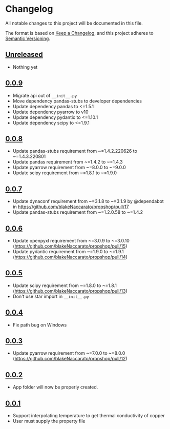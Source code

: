 # Changelog

All notable changes to this project will be documented in this file.

The format is based on [Keep a Changelog](https://keepachangelog.com/en/1.0.0/),
and this project adheres to [Semantic Versioning](https://semver.org/spec/v2.0.0.html).

## [Unreleased]

* Nothing yet

## [0.0.9]

* Migrate api out of `__init__.py`
* Move dependency pandas-stubs to developer dependencies
* Update dependency pandas to <=1.5.1
* Update dependency pyarrow to v10
* Update dependency pydantic to <=1.10.1
* Update dependency scipy to <=1.9.1

## [0.0.8]

* Update pandas-stubs requirement from ~=1.4.2.220626 to ~=1.4.3.220801
* Update pandas requirement from ~=1.4.2 to ~=1.4.3
* Update pyarrow requirement from ~=8.0.0 to ~=9.0.0
* Update scipy requirement from ~=1.8.1 to ~=1.9.0

## [0.0.7]

* Update dynaconf requirement from ~=3.1.8 to ~=3.1.9 by @dependabot in <https://github.com/blakeNaccarato/propshop/pull/17>
* Update pandas-stubs requirement from ~=1.2.0.58 to ~=1.4.2

## [0.0.6]

* Update openpyxl requirement from ~=3.0.9 to ~=3.0.10 (<https://github.com/blakeNaccarato/propshop/pull/15>)
* Update pydantic requirement from ~=1.9.0 to ~=1.9.1 (<https://github.com/blakeNaccarato/propshop/pull/14>)

## [0.0.5]

* Update scipy requirement from ~=1.8.0 to ~=1.8.1 (<https://github.com/blakeNaccarato/propshop/pull/13>)
* Don't use star import in `__init__.py`

## [0.0.4]

* Fix path bug on Windows

## [0.0.3]

* Update pyarrow requirement from ~=7.0.0 to ~=8.0.0 (<https://github.com/blakeNaccarato/propshop/pull/12>)

## [0.0.2]

* App folder will now be properly created.

## [0.0.1]

* Support interpolating temperature to get thermal conductivity of copper
* User must supply the property file

[Unreleased]: https://github.com/blakeNaccarato/propshop/compare/0.0.9...HEAD
[0.0.9]: https://github.com/blakeNaccarato/propshop/compare/0.0.8...0.0.9
[0.0.8]: https://github.com/blakeNaccarato/propshop/compare/0.0.7...0.0.8
[0.0.7]: https://github.com/blakeNaccarato/propshop/compare/0.0.6...0.0.7
[0.0.6]: https://github.com/blakeNaccarato/propshop/compare/0.0.5...0.0.6
[0.0.5]: https://github.com/blakeNaccarato/propshop/compare/0.0.4...0.0.5
[0.0.4]: https://github.com/blakeNaccarato/propshop/compare/0.0.3...0.0.4
[0.0.3]: https://github.com/blakeNaccarato/propshop/compare/0.0.2...0.0.3
[0.0.2]: https://github.com/blakeNaccarato/propshop/compare/0.0.1...0.0.2
[0.0.1]: https://github.com/blakeNaccarato/propshop/releases/tag/0.0.1
